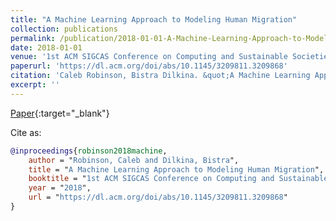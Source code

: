 ```yaml
---
title: "A Machine Learning Approach to Modeling Human Migration"
collection: publications
permalink: /publication/2018-01-01-A-Machine-Learning-Approach-to-Modeling-Human-Migration
date: 2018-01-01
venue: '1st ACM SIGCAS Conference on Computing and Sustainable Societies (COMPASS)'
paperurl: 'https://dl.acm.org/doi/abs/10.1145/3209811.3209868'
citation: 'Caleb Robinson, Bistra Dilkina. &quot;A Machine Learning Approach to Modeling Human Migration.&quot; 1st ACM SIGCAS Conference on Computing and Sustainable Societies (COMPASS), 2018.'
excerpt: ''
---
```

[Paper](https://dl.acm.org/doi/abs/10.1145/3209811.3209868){:target="_blank"}


Cite as: 
```bibtex
@inproceedings{robinson2018machine,
    author = "Robinson, Caleb and Dilkina, Bistra",
    title = "A Machine Learning Approach to Modeling Human Migration",
    booktitle = "1st ACM SIGCAS Conference on Computing and Sustainable Societies (COMPASS)",
    year = "2018",
    url = "https://dl.acm.org/doi/abs/10.1145/3209811.3209868"
}
```